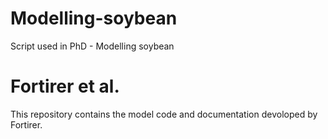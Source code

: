 # Modelling-soybean
Script used in PhD - Modelling soybean
# Fortirer et al.

This repository contains the model code and documentation devoloped by Fortirer.


